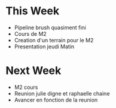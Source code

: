 # This Week 

- Pipeline brush quasiment fini 
- Cours de M2 
- Creation d'un terrain pour le M2
- Presentation jeudi Matin

# Next Week

- M2 cours 
- Reunion julie digne et raphaelle chaine
- Avancer en fonction de la reunion 
